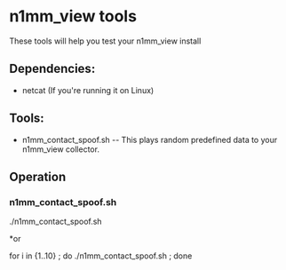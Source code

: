 # n1mm_view tools

These tools will help you test your n1mm_view install

## Dependencies:

* netcat (If you're running it on Linux)

## Tools:

* n1mm_contact_spoof.sh -- This plays random predefined data to your n1mm_view collector.

## Operation

### n1mm_contact_spoof.sh

./n1mm_contact_spoof.sh

*or

for i in {1..10} ; do ./n1mm_contact_spoof.sh ; done

